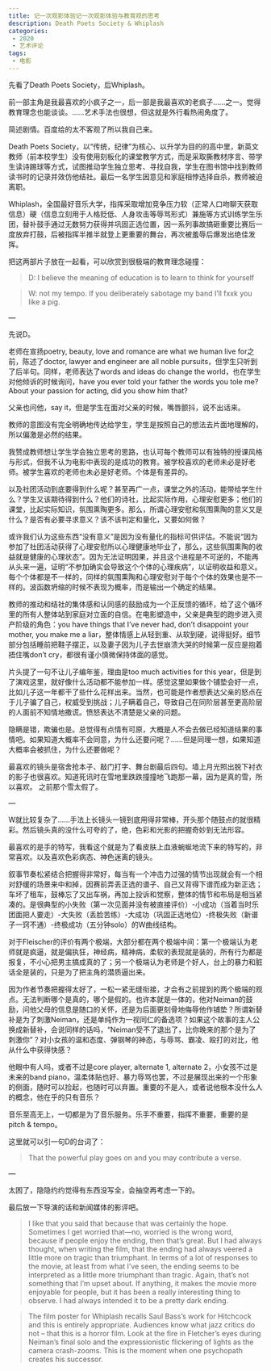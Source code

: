 ```yaml
---
title: 记一次观影体验记一次观影体验与教育观的思考
description: Death Poets Society & Whiplash
categories: 
 - 2020
 - 艺术评论
tags: 
 - 电影
---
```


先看了Death Poets Society，后Whiplash。  

前一部主角是我最喜欢的小疯子之一，后一部是我最喜欢的老疯子……之一。觉得教育理念也能谈谈。……艺术手法也很想，但这就是外行看热闹角度了。    


简述剧情。百度给的太不客观了所以我自己来。  

Death Poets Society，以“传统，纪律”为核心、以升学为目的的高中里，新英文教师（前本校学生）没有使用刻板化的课堂教学方式，而是采取撕教材序言、带学生读诗踢球等方式，试图推动学生独立思考、寻找自我，学生在图书馆中找到教师读书时的记录并效仿他结社。最后一名学生因意见和家庭相悖选择自杀，教师被迫离职。  

Whiplash，全国最好音乐大学，指挥采取增加竞争压力软（正常人口吻聊天获取信息）硬（信息立刻用于人格贬低、人身攻击等辱骂形式）兼施等方式训练学生乐团，替补鼓手通过无数努力获得并巩固正选位置，因一系列事故搞砸重要比赛后一度放弃打鼓，后被指挥半推半就登上更重要的舞台，再次被羞辱后爆发出绝佳发挥。    

把这两部片子放在一起看，可以欣赏到很极端的教育理念碰撞：
> D: I believe the meaning of education is to learn to think for yourself  

> W: not my tempo. If you deliberately sabotage my band I’ll fxxk you like a pig.    

—

先说D。  

老师在宣扬poetry, beauty, love and romance are what we human live for之前，陈述了doctor, lawyer and engineer are all noble pursuits，但学生只听到了后半句。同样，老师表达了words and ideas do change the world，也在学生对他倾诉的时候询问，have you ever told your father the words you tole me?  About your passion for acting, did you show him that?  

父亲也问他，say it，但是学生在面对父亲的时候，嘴唇颤抖，说不出话来。   

教师的意图没有完全明确地传达给学生，学生是按照自己的想法去片面地理解的，所以偏激是必然的结果。    



我赞成教师想让学生学会独立思考的思路，也认可每个教师可以有独特的授课风格与形式，但我不认为电影中表现的是成功的教育。被学校喜欢的老师未必是好老师。被学生喜欢的老师也未必是好老师。个体是有差异的。  


以及社团活动到底要得到什么呢？甚至再广一点，课堂之外的活动，能带给学生什么？学生又该期待得到什么？他们的诗社，比起实际作用，心理安慰更多；他们的课堂，比起实际知识，氛围熏陶更多。那么，所谓心理安慰和氛围熏陶的意义又是什么？是否有必要寻求意义？该不该判定和量化，又要如何做？  

或许我们认为这些东西“没有意义”是因为没有量化的指标可供评估。不能说“因为参加了社团活动获得了心理安慰所以心理健康地毕业了，那么，这些氛围熏陶的收益就是健康的心理状态”。因为无法证明因果，并且这个进程是不可逆的，不能再从头来一遍，证明“不参加确实会导致这个个体的心理疾病”，以证明收益和意义。每个个体都是不一样的，同样的氛围熏陶和心理安慰对于每个个体的效果也是不一样的。波函数坍缩的时候不表现为概率，而是输出一个确定的结果。    


教师的推动和结社的集体感和认同感的鼓励成为一个正反馈的循环，给了这个循环里的所有人整体站到家庭对立面的自信。在电影塑造中，父亲是典型的跑步进入资产阶级的角色：you have things that I’ve never had, don’t disappoint your mother, you make me a liar，整体情感上从轻到重、从软到硬，说得挺好。细节部分包括睡前把鞋子摆正，以及妻子因为儿子去世崩溃大哭的时候第一反应是抱着捂住嘴don’t cry，都很有谨小慎微保持体面的感觉。  

片头提了一句不让儿子编年鉴，理由是too much activities for this year，但是到了演戏这里，就好像什么活动都不能参加一样。感觉这里如果做个铺垫会好一点，比如儿子这一年都干了些什么花样出来。当然，也可能是作者想表达父亲的怒点在于儿子骗了自己，权威受到挑战；儿子瞒着自己，导致自己在同阶层甚至更高阶层的人面前不知情地撒谎。愤怒表达不清楚是父亲的问题。  

隐瞒是错，欺骗也是。总觉得有点情有可原，大概是人不会去做已经知道结果的事情吧。如果知道大概率不会同意，为什么还要问呢？……但是同理一想，如果知道大概率会被抓住，为什么还要做呢？    


最喜欢的镜头是宿舍抢本子、敲门打字、舞台剧最后四句。墙上月光照出脱下衬衣的影子也很喜欢。知道死讯时在雪地里跌跌撞撞地飞跑那一幕，因为是真的雪，所以喜欢。 之前那个雪太假了。    

—

W就比较复杂了……手法上长镜头一镜到底用得非常棒，开头那个随鼓点的就很精彩。然后镜头真的没什么可夸的了，绝，色彩和光影的把握奇妙到无法形容。  

最喜欢的是手的特写，我看这个就是为了看皮肤上血液蜿蜒地流下来的特写的，非常喜欢。以及喜欢色彩病态、神色迷离的镜头。  

叙事节奏松紧结合把握得非常好，每当有一个冲击力过强的情节出现就会有一个相对舒缓的场景来中和掉，因赛前弄丢正选的谱子、自己又背得下谱而成为新正选；车坏了租车，鼓棒忘了又出车祸，再加上投诉和觉察，整体的情节和布局是相当紧凑的。是很典型的小失败（第一次见面并没有被直接评价）-小成功（当着当时乐团面把人要走）-大失败（丢脸苦练）-大成功（巩固正选地位）-终极失败（新谱子一窍不通）-终极成功（五分钟solo）的W曲线结构。    

对于Fleischer的评价有两个极端，大部分都在两个极端中间：第一个极端认为老师就是疯逼，就是偏执狂，神经病，精神病，柔软的表现就是装的，所有行为都是报复，不小心把男主搞成真的了；另一个极端认为老师是个好人，台上的暴力和脏话全是装的，只是为了把主角的潜质逼出来。  

因为作者节奏把握得太好了，一松一紧无缝衔接，才会有之前提到的两个极端的观点。无法判断哪个是真的，哪个是假的。也许本就是一体的，他对Neiman的鼓励，问他父母的信息是随口的关怀，还是为后面更刻骨地侮辱他作铺垫？所谓新替补是为了刺激Neiman，还是单纯作为一视同仁的备选项？如果这个故事的主人公换成新替补，会说同样的话吗，“Neiman受不了退出了，比你晚来的那个是为了刺激你”？对小女孩的温和态度、弹钢琴的神态，与辱骂、霸凌、殴打的对比，他从什么中获得快感？  

他眼中有人吗，或者不过是core player, alternate 1, alternate 2，小女孩不过是未来的band piano，温柔体贴也好、暴力辱骂也罢，不过是展现出来的一个形象的侧面，随时可以捡起，也随时可以弃置。重要的不是人，或者说他根本没什么人的概念，他在乎的只有音乐？  

音乐至高无上，一切都是为了音乐服务。乐手不重要，指挥不重要，重要的是pitch & tempo。    


这里就可以引一句D的台词了：  

> That the powerful play goes on and you may contribute a verse.    


—

太困了，隐隐约约觉得有东西没写全，会抽空再考虑一下的。  

最后放一下导演的话和新闻媒体的影评吧。  

>  I like that you said that because that was certainly the hope. Sometimes I get worried that—no, worried is the wrong word, because if people enjoy the ending, then that’s great. But I had always thought, when writing the film, that the ending had always veered a little more on tragic than triumphant. In terms of a lot of responses to the movie, at least from what I’ve seen, the ending seems to be interpreted as a little more triumphant than tragic. Again, that’s not something that I’m upset about. If anything, it makes the movie more enjoyable for people, but it has been a really interesting thing to observe. I had always intended it to be a pretty dark ending.  

> The film poster for Whiplash recalls Saul Bass’s work for Hitchcock and this is entirely appropriate. Audiences know what jazz critics do not – that this is a horror film. Look at the fire in Fletcher’s eyes during Neiman’s final solo and the expressionistic flickering of lights as the camera crash-zooms. This is the moment when one psychopath creates his successor.

